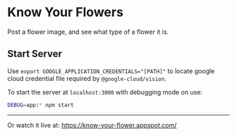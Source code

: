 # Know Your Flowers

Post a flower image, and see what type of a flower it is.

## Start Server

Use `export GOOGLE_APPLICATION_CREDENTIALS="[PATH]"` to locate google cloud credential file required by `@google-cloud/vision`.

To start the server at `localhost:3000` with debugging mode on use:

```bash
DEBUG=app:* npm start
```

--------------------------------------------------------------------------------

Or watch it live at: <https://know-your-flower.appspot.com/>
